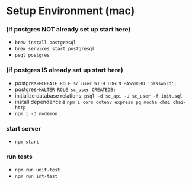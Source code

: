 # Setup Environment (mac)

### (if postgres NOT already set up start here)
- `brew install postgresql`
- `brew services start postgresql`
- `psql postgres`
### (if postgres IS already set up start here)
- postgres=>`CREATE ROLE sc_user WITH LOGIN PASSWORD 'password';`
- postgres=>`ALTER ROLE sc_user CREATEDB;`
- initialize database relations: `psql -d sc_api -U sc_user -f init.sql`
- install dependenceis `npm i cors dotenv express pg mocha chai chai-http`
- `npm i -D nodemon`

### start server
- `npm start`

### run tests
- `npm run unit-test`
- `npm run int-test`
